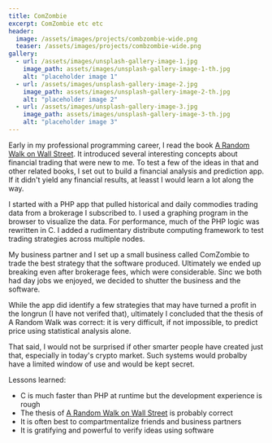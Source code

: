 ```yaml
---
title: ComZombie
excerpt: ComZombie etc etc
header:
  image: /assets/images/projects/combzombie-wide.png
  teaser: /assets/images/projects/combzombie-wide.png
gallery:
  - url: /assets/images/unsplash-gallery-image-1.jpg
    image_path: assets/images/unsplash-gallery-image-1-th.jpg
    alt: "placeholder image 1"
  - url: /assets/images/unsplash-gallery-image-2.jpg
    image_path: assets/images/unsplash-gallery-image-2-th.jpg
    alt: "placeholder image 2"
  - url: /assets/images/unsplash-gallery-image-3.jpg
    image_path: assets/images/unsplash-gallery-image-3-th.jpg
    alt: "placeholder image 3"
---
```


Early in my professional programming career, I read the book [A Random Walk on Wall Street](https://en.wikipedia.org/wiki/A_Random_Walk_Down_Wall_Street). It introduced several interesting concepts about financial trading that were new to me. To test a few of the ideas in that and other related books, I set out to build a financial analysis and prediction app. If it didn't yield any financial results, at leasst I would learn a lot along the way.

I started with a PHP app that pulled historical and daily commodies trading data from a brokerage I subscribed to. I used a graphing program in the browser to visualize the data. For performance, much of the PHP logic was rewritten in C. I added a rudimentary distribute computing framework to test trading strategies across multiple nodes.

My business partner and I set up a small business called ComZombie to trade the best strategy that the software produced. Ultimately we ended up breaking even after brokerage fees, which were considerable. Sinc we both had day jobs we enjoyed, we decided to shutter the business and the software.

While the app did identify a few strategies that may have turned a profit in the longrun (I have not verifed that), ultimately I concluded that the thesis of A Random Walk was correct: it is very difficult, if not impossible, to predict price using statistical analysis alone.

That said, I would not be surprised if other smarter people have created just that, especially in today's crypto market. Such systems would probalby have a limited window of use and would be kept secret.

Lessons learned:
  * C is much faster than PHP at runtime but the development experience is rough
  * The thesis of [A Random Walk on Wall Street](https://en.wikipedia.org/wiki/A_Random_Walk_Down_Wall_Street) is probably correct
  * It is often best to compartmentalize friends and business partners
  * It is gratifying and powerful to verify ideas using software

